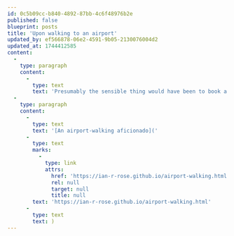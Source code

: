 ```yaml
---
id: 0c5b09cc-b840-4892-87bb-4c6f48976b2e
published: false
blueprint: posts
title: 'Upon walking to an airport'
updated_by: ef566878-06e2-4591-9b05-2130076004d2
updated_at: 1744412585
content:
  -
    type: paragraph
    content:
      -
        type: text
        text: 'Presumably the sensible thing would have been to book a night at an airport hotel -- even the same airport hotel that I had stayed at with my family the night before. What was I going to do with myself, though?'
  -
    type: paragraph
    content:
      -
        type: text
        text: '[An airport-walking aficionado]('
      -
        type: text
        marks:
          -
            type: link
            attrs:
              href: 'https://ian-r-rose.github.io/airport-walking.html'
              rel: null
              target: null
              title: null
        text: 'https://ian-r-rose.github.io/airport-walking.html'
      -
        type: text
        text: )
---
```

